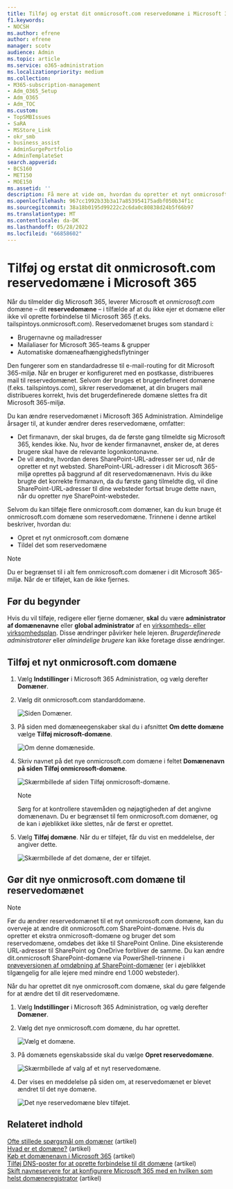 ```yaml
---
title: Tilføj og erstat dit onmicrosoft.com reservedomæne i Microsoft 365
f1.keywords:
- NOCSH
ms.author: efrene
author: efrene
manager: scotv
audience: Admin
ms.topic: article
ms.service: o365-administration
ms.localizationpriority: medium
ms.collection:
- M365-subscription-management
- Adm_O365_Setup
- Adm_O365
- Adm_TOC
ms.custom:
- TopSMBIssues
- SaRA
- MSStore_Link
- okr_smb
- business_assist
- AdminSurgePortfolio
- AdminTemplateSet
search.appverid:
- BCS160
- MET150
- MOE150
ms.assetid: ''
description: Få mere at vide om, hvordan du opretter et nyt onmicrosoft.com domæne og gør det til dit nye reservedomæne.
ms.openlocfilehash: 967cc1992b33b3a17a853954175adbf050b34f1c
ms.sourcegitcommit: 38a18b0195d99222c2c6da0c80838d24b5f66b97
ms.translationtype: MT
ms.contentlocale: da-DK
ms.lasthandoff: 05/28/2022
ms.locfileid: "66858602"
---
```

# <a name="add-and-replace-your-onmicrosoftcom-fallback-domain-in-microsoft-365"></a>Tilføj og erstat dit onmicrosoft.com reservedomæne i Microsoft 365

Når du tilmelder dig Microsoft 365, leverer Microsoft et *onmicrosoft.com* domæne – dit **reservedomæne** – i tilfælde af at du ikke ejer et domæne eller ikke vil oprette forbindelse til Microsoft 365 (f.eks. tailspintoys.onmicrosoft.com). Reservedomænet bruges som standard i:

- Brugernavne og mailadresser
- Mailaliaser for Microsoft 365-teams & grupper
- Automatiske domæneafhængighedsflytninger

Den fungerer som en standardadresse til e-mail-routing for dit Microsoft 365-miljø. Når en bruger er konfigureret med en postkasse, distribueres mail til reservedomænet.  Selvom der bruges et brugerdefineret domæne (f.eks. tailspintoys.com), sikrer reservedomænet, at din brugers mail distribueres korrekt, hvis det brugerdefinerede domæne slettes fra dit Microsoft 365-miljø.

Du kan ændre reservedomænet i Microsoft 365 Administration. Almindelige årsager til, at kunder ændrer deres reservedomæne, omfatter:

- Det firmanavn, der skal bruges, da de første gang tilmeldte sig Microsoft 365, kendes ikke. Nu, hvor de kender firmanavnet, ønsker de, at deres brugere skal have de relevante logonkontonavne. 
- De vil ændre, hvordan deres SharePoint-URL-adresser ser ud, når de opretter et nyt websted. SharePoint-URL-adresser i dit Microsoft 365-miljø oprettes på baggrund af dit reservedomænenavn. Hvis du ikke brugte det korrekte firmanavn, da du første gang tilmeldte dig, vil dine SharePoint-URL-adresser til dine websteder fortsat bruge dette navn, når du opretter nye SharePoint-websteder. 


Selvom du kan tilføje flere onmicrosoft.com domæner, kan du kun bruge ét onmicrosoft.com domæne som reservedomæne. Trinnene i denne artikel beskriver, hvordan du:
- Opret et nyt onmicrosoft.com domæne
- Tildel det som reservedomæne

> [!NOTE]
> Du er begrænset til i alt fem onmicrosoft.com domæner i dit Microsoft 365-miljø. Når de er tilføjet, kan de ikke fjernes. 
  
## <a name="before-you-begin"></a>Før du begynder

Hvis du vil tilføje, redigere eller fjerne domæner, **skal** du være **administrator af domænenavne** eller **global administrator** af en [virksomheds- eller virksomhedsplan](https://products.office.com/business/office). Disse ændringer påvirker hele lejeren. *Brugerdefinerede administratorer* eller *almindelige brugere* kan ikke foretage disse ændringer.


## <a name="add-a-new-onmicrosoftcom-domain"></a>Tilføj et nyt onmicrosoft.com domæne

1. Vælg **Indstillinger** i Microsoft 365 Administration, og vælg derefter **Domæner**.
2. Vælg dit onmicrosoft.com standarddomæne.

    ![Siden Domæner.](../../media/onmicrosoft-domains.png)
  
3. På siden med domæneegenskaber skal du i afsnittet **Om dette domæne** vælge **Tilføj microsoft-domæne**.

    ![Om denne domæneside.](../../media/add-onmicrosoft-domain-link.png)

4. Skriv navnet på det nye onmicrosoft.com domæne i feltet **Domænenavn** **på siden Tilføj onmicrosoft-domæne**. 

    ![Skærmbillede af siden Tilføj onmicrosoft-domæne.](../../media/add-an-onmicrosoftcom-domain-page.png)

    > [!NOTE]
    > Sørg for at kontrollere stavemåden og nøjagtigheden af det angivne domænenavn. Du er begrænset til fem onmicrosoft.com domæner, og de kan i øjeblikket ikke slettes, når de først er oprettet.     

5. Vælg **Tilføj domæne**. Når du er tilføjet, får du vist en meddelelse, der angiver dette. 
    
    ![Skærmbillede af det domæne, der er tilføjet.](../../media/domain-added.png)



## <a name="make-your-new-onmicrosoftcom-domain-your-fallback-domain"></a>Gør dit nye onmicrosoft.com domæne til reservedomænet


> [!NOTE]
> Før du ændrer reservedomænet til et nyt onmicrosoft.com domæne, kan du overveje at ændre dit onmicrosoft.com SharePoint-domæne. Hvis du opretter et ekstra onmicrosoft-domæne og bruger det som reservedomæne, omdøbes det ikke til SharePoint Online. Dine eksisterende URL-adresser til SharePoint og OneDrive forbliver de samme.  Du kan ændre dit.onmicrosoft SharePoint-domæne via PowerShell-trinnene i [prøveversionen af omdøbning af SharePoint-domæner](/sharepoint/change-your-sharepoint-domain-name) (er i øjeblikket tilgængelig for alle lejere med mindre end 1.000 websteder).

Når du har oprettet dit nye onmicrosoft.com domæne, skal du gøre følgende for at ændre det til dit reservedomæne.

1. Vælg **Indstillinger** i Microsoft 365 Administration, og vælg derefter **Domæner**. 

2. Vælg det nye onmicrosoft.com domæne, du har oprettet.

    ![Vælg et domæne.](../../media/onmicrosoft-domains-added.png) 

3. På domænets egenskabsside skal du vælge **Opret reservedomæne**.
 
    ![Skærmbillede af valg af et nyt reservedomæne.](../../media/new-fallback.png) 

4. Der vises en meddelelse på siden om, at reservedomænet er blevet ændret til det nye domæne.

    ![Det nye reservedomæne blev tilføjet.](../../media/fallback-success.png) 

## <a name="related-content"></a>Relateret indhold

[Ofte stillede spørgsmål om domæner](domains-faq.yml) (artikel)</br>
[Hvad er et domæne?](../get-help-with-domains/what-is-a-domain.md) (artikel)</br>
[Køb et domænenavn i Microsoft 365](../get-help-with-domains/buy-a-domain-name.md) (artikel)</br>
[Tilføj DNS-poster for at oprette forbindelse til dit domæne](../get-help-with-domains/create-dns-records-at-any-dns-hosting-provider.md) (artikel)</br>
[Skift navneservere for at konfigurere Microsoft 365 med en hvilken som helst domæneregistrator](../get-help-with-domains/change-nameservers-at-any-domain-registrar.md) (artikel)
